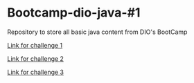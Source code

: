 # Bootcamp-dio-java-#1
 Repository to store all basic java content from DIO's BootCamp

 [Link for challenge 1](https://github.com/digitalinnovationone/trilha-java-basico/tree/main/desafios/controle-fluxo)
 
 [Link for challenge 2](https://github.com/digitalinnovationone/trilha-java-basico/tree/main/exercicios/banco-terminal)

[Link for challenge 3]( https://github.com/marcosfshirafuchi/Desafio-Da-DIO-1-Operacoes-Bancarias-Simples-com-Switch)

